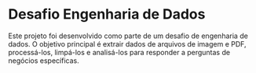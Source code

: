 # Desafio Engenharia de Dados

Este projeto foi desenvolvido como parte de um desafio de engenharia de dados. O objetivo principal é extrair dados de arquivos de imagem e PDF, processá-los, limpá-los e analisá-los para responder a perguntas de negócios específicas.
